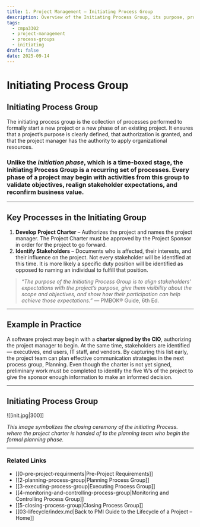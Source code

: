 ```yaml
---
title: 1. Project Management – Initiating Process Group
description: Overview of the Initiating Process Group, its purpose, processes, and role in project success.
tags:
  - cmpa3302
  - project-management
  - process-groups
  - initiating
draft: false
date: 2025-09-14
---
```

# Initiating Process Group

## **Initiating Process Group**
The initiating process group is the collection of processes performed to formally start a new project or a new phase of an existing project. It ensures that a project’s purpose is clearly defined, that authorization is granted, and that the project manager has the authority to apply organizational resources.  

### Unlike the *initiation phase*, which is a time-boxed stage, the **Initiating Process Group** is a recurring set of processes. Every phase of a project may begin with activities from this group to validate objectives, realign stakeholder expectations, and reconfirm business value.  

---

## Key Processes in the Initiating Group
1. **Develop Project Charter** – Authorizes the project and names the project manager. The Project Charter must be approved by the Project Sponsor in order for the project to go forward.
2. **Identify Stakeholders** – Documents who is affected, their interests, and their influence on the project. Not every stakeholder will be identified at this time. It is more likely a specific duty position will be identified as opposed to naming an individual to fulfill that position.

> *“The purpose of the Initiating Process Group is to align stakeholders’ expectations with the project’s purpose, give them visibility about the scope and objectives, and show how their participation can help achieve those expectations.”* — PMBOK® Guide, 6th Ed.  

---

## Example in Practice

A software project may begin with a **charter signed by the CIO**, authorizing the project manager to begin. At the same time, stakeholders are identified — executives, end users, IT staff, and vendors. By capturing this list early, the project team can plan effective communication strategies in the next process group, Planning. Even though the charter is not yet signed, preliminary work must be completed to identify the five W’s of the project to give the sponsor enough information to make an informed decision.

---

##   Initiating Process Group

![[init.jpg|300]]

*This image symbolizes the closing ceremony of the initiating Process. where the project charter is handed of to the planning team who begin the formal planning phase.*  

---

### Related Links

- [[0-pre-project-requirments|Pre-Project Requirements]]  
- [[2-planning-process-group|Planning Process Group]]  
- [[3-executing-process-group|Executing Process Group]]  
- [[4-monitoring-and-controlling-process-group|Monitoring and Controlling Process Group]]  
- [[5-closing-process-group|Closing Process Group]]  
- [[03-lifecycle/index.md|Back to PMI Guide to the Lifecycle of a Project – Home]]

